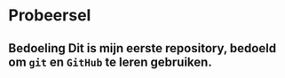 # Probeersel


## Bedoeling Dit is mijn eerste repository, bedoeld om `git` en `GitHub` te leren gebruiken.
